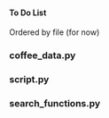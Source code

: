 #### To Do List
Ordered by file (for now)

### coffee_data.py


### script.py


### search_functions.py